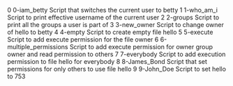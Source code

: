 0	0-iam_betty	Script that switches the current user to betty
1	1-who_am_i	Script to print effective username of the current user
2	2-groups	Script to print all the groups a user is part of
3	3-new_owner	Script to change owner of hello to betty
4	4-empty		Script to create empty file hello
5	5-execute	Script to add execute permission for the file owner
6	6-multiple_permissions Script to add execute permission for owner group owner and read permission to others
7	7-everybody	       Script to add execution permission to file hello for everybody
8	8-James_Bond	       Script that set permissions for only others to use file hello
9	9-John_Doe	       Script to set hello to 753